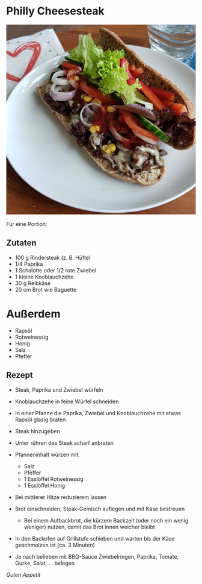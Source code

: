 # Philly Cheesesteak

![img](imgs/Philly_Cheesesteak.jpg)

Für eine Portion:

## Zutaten
- 100 g Rindersteak (z. B. Hüfte)
- 1/4 Paprika
- 1 Schalotte oder 1/2 rote Zwiebel
- 1 kleine Knoblauchzehe
- 30 g Reibkäse
- 20 cm Brot wie Baguette

# Außerdem
- Rapsöl
- Rotweinessig
- Honig
- Salz
- Pfeffer


## Rezept
- Steak, Paprika und Zwiebel würfeln

- Knoblauchzehe in feine Würfel schneiden

- In einer Pfanne die Paprika, Zwiebel und Knoblauchzehe mit etwas Rapsöl glasig braten

- Steak hinzugeben

- Unter rühren das Steak scharf anbraten

- Pfanneninhalt würzen mit:
  - Salz
  - Pfeffer
  - 1 Esslöffel Rotweinessig
  - 1 Esslöffel Honig
  
- Bei mittlerer Hitze reduzierem lassen

- Brot einschneiden, Steak-Gemisch auflegen und mit Käse bestreuen
  - Bei einem Aufbackbrot, die kürzere Backzeit (oder noch ein wenig weniger) nutzen, damit das Brot innen weicher bleibt

- In den Backofen auf Grillstufe schieben und warten bis der Käse geschmolzen ist (ca. 3 Minuten)

- Je nach belieben mit BBQ-Sauce Zwiebelringen, Paprika, Tomate, Gurke, Salat, ... belegen

*Guten Appetit*
